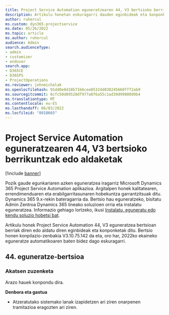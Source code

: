 ```yaml
---
title: Project Service Automation eguneratzearen 44, V3 bertsioko berrikuntzak edo aldaketak
description: Artikulu honetan eskuragarri dauden eginbideak eta konponketak zerrendatzen dira Microsoft Dynamics 365 Project Service Automation Eguneratu 44. bertsioa, V3.
author: ruhercul
ms.custom: dyn365-projectservice
ms.date: 05/26/2022
ms.topic: article
ms.author: ruhercul
audience: Admin
search.audienceType:
- admin
- customizer
- enduser
search.app:
- D365CE
- D365PS
- ProjectOperations
ms.reviewer: johnmichalak
ms.openlocfilehash: 91dd8e8d18b71b6cee85324d038245660fff2ab9
ms.sourcegitcommit: 6cfc50d89528df977a8f6a55c1ad39d99800d9b4
ms.translationtype: MT
ms.contentlocale: eu-ES
ms.lasthandoff: 06/03/2022
ms.locfileid: "8918665"
---
```

# <a name="whats-new-or-changed-in-project-service-automation-update-release-44-v3"></a>Project Service Automation eguneratzearen 44, V3 bertsioko berrikuntzak edo aldaketak

[!include [banner](../includes/psa-now-project-operations.md)]

Pozik gaude egunkariaren azken eguneratzea iragarriz Microsoft Dynamics 365 Project Service Automation aplikazioa. Argitalpen honek kalitatearen, errendimenduaren eta erabilgarritasunaren hobekuntza garrantzitsuak ditu. Dynamics 365 9.x-rekin bateragarria da. Bertsio hau eguneratzeko, bisitatu Admin Zentroa Dynamics 365 lineako soluzioen orria eta instalatu eguneratzea. Informazio gehiago lortzeko, ikusi [Instalatu, eguneratu edo kendu soluzio hobetsi bat](/power-platform/admin/install-remove-preferred-solution).

Artikulu honek Project Service Automation 44, V3 eguneratzea bertsioan berriak diren edo aldatu diren eginbideak eta konponketak ditu. Bertsio honen konpilazio-zenbakia V3.10.75.142 da eta, oro har, 2022ko ekaineko eguneratze automatikoaren baten bidez dago eskuragarri.

## <a name="update-release-44"></a>44. eguneratze-bertsioa

### <a name="bug-fixes"></a>Akatsen zuzenketa

Arazo hauek konpondu dira.

**Denbora eta gastua**

- Atzeratutako sistemako lanak izapidetzen ari ziren onarpenen tramitazioa eragozten ari ziren.
